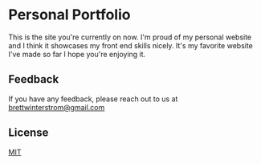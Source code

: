 
# Personal Portfolio

This is the site you're currently on now. I'm proud of my personal website and I think it showcases my front end skills nicely. It's my favorite website I've made so far I hope you're enjoying it.


## Feedback

If you have any feedback, please reach out to us at brettwinterstrom@gmail.com


## License

[MIT](https://choosealicense.com/licenses/mit/)

